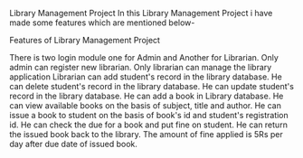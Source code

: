 Library Management Project
In this Library Management Project i have made some features which are mentioned below-

Features of Library Management Project

There is two login module one for Admin and Another for Librarian.
Only admin can register new librarian.
Only librarian can manage the library application
Librarian can add student's record in the library database. 
He can delete student's record  in the library database. 
He can update student's record  in the library database. 
He can add a book in Library database. 
He can view available books on the basis of subject, title and author.
He can issue a book to student on the basis of book's id and student's registration id.
He can check the due for a book and put fine on student.
He can return the issued book back to the library.
The amount of fine applied is 5Rs per day after due date of issued book.


